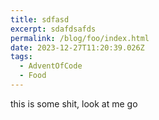 ```yaml
---
title: sdfasd
excerpt: sdafdsafds
permalink: /blog/foo/index.html
date: 2023-12-27T11:20:39.026Z
tags:
  - AdventOfCode
  - Food
---
```

this is some shit, look at me go